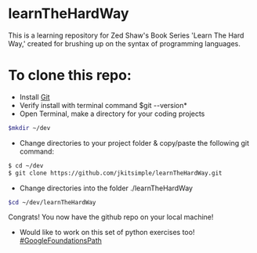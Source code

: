 learnTheHardWay 
======
This is a learning repository for Zed Shaw's Book Series 'Learn The Hard Way,'
created for brushing up on the syntax of programming languages.

# To clone this repo:  

  * Install [Git](https://git-scm.com/book/en/v2/Getting-Started-Installing-Git)
  * Verify install with terminal command $git --version*
  * Open Terminal, make a directory for your coding projects 
```bash
$mkdir ~/dev
```
  * Change directories to your project folder & copy/paste the following git command:
```bash
$ cd ~/dev
$ git clone https://github.com/jkitsimple/learnTheHardWay.git
```
  * Change directories into the folder ./learnTheHardWay
```bash
$cd ~/dev/learnTheHardWay
```
Congrats! You now have the github repo on your local machine!


  * Would like to work on this set of python exercises too! [#GoogleFoundationsPath](https://techdevguide.withgoogle.com/paths/foundational/) 
